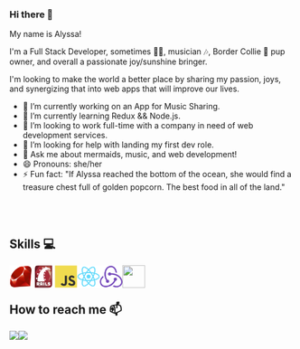 ### Hi there 👋 

My name is Alyssa!

I'm a Full Stack Developer, sometimes 🧜‍♀️, musician 🎶, Border Collie 🐶 pup owner, <Yogi /> and overall a passionate joy/sunshine bringer.

I'm looking to make the world a better place by sharing my passion, joys, and synergizing that into web apps that will improve our lives.

<!--
**chirptotheeast/chirptotheeast** is a ✨ _special_ ✨ repository because its `README.md` (this file) appears on your GitHub profile.
-->

- 🔭 I’m currently working on an App for Music Sharing.
- 🌱 I’m currently learning Redux && Node.js.
- 👯 I’m looking to work full-time with a company in need of web development services.
- 🤔 I’m looking for help with landing my first dev role.
- 💬 Ask me about mermaids, music, and web development!
- 😄 Pronouns: she/her
- ⚡ Fun fact: "If Alyssa reached the bottom of the ocean, she would find a treasure chest full of golden popcorn. The best food in all of the land."

<br />
<br />

## Skills 💻  ##
<img align="left" src="https://raw.githubusercontent.com/devicons/devicon/master/icons/ruby/ruby-original.svg" height="40" width="40" style="max-width:100%;">

<img align="left" src="https://raw.githubusercontent.com/devicons/devicon/master/icons/rails/rails-original-wordmark.svg" height="40" width="40" style="max-width:100%;">

<img align="left" src="https://raw.githubusercontent.com/devicons/devicon/master/icons/javascript/javascript-original.svg" height="40" width="40" style="max-width:100%;">

<img align="left" src="https://raw.githubusercontent.com/devicons/devicon/master/icons/react/react-original.svg" height="40" width="40" style="max-width:100%;">

<img align="left" src="https://raw.githubusercontent.com/devicons/devicon/master/icons/redux/redux-original.svg" height="40" width="40" style="max-width:100%;">

<img align="left" src="https://www.vectorlogo.zone/logos/tailwindcss/tailwindcss-icon.svg" height="40" width="40" style="max-width:100%;">

<br />
<br />


## How to reach me 📫 

<a href="https://www.linkedin.com/in/alyssa-easterly/" rel="nofollow">
  <img align="left" src="https://img.shields.io/badge/LinkedIn-0077B5?style=for-the-badge&logo=linkedin&logoColor=white" >
</a>
  
<a href="https://alyssa-e-easterly.medium.com/" rel="nofollow">
  <img align="left" src="https://img.shields.io/badge/Medium-12100E?style=for-the-badge&logo=medium&logoColor=white">
</a>

